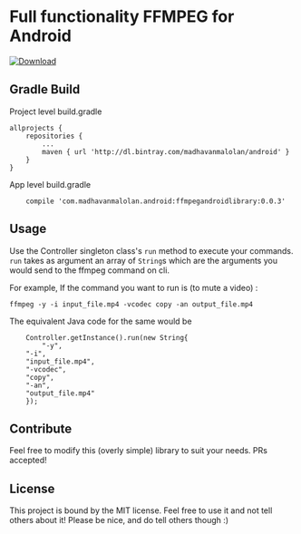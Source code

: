 # Full functionality FFMPEG for Android
 [ ![Download](https://api.bintray.com/packages/madhavanmalolan/android/ffmpegandroidlibrary/images/download.svg) ](https://bintray.com/madhavanmalolan/android/ffmpegandroidlibrary/_latestVersion) 

## Gradle Build

Project level build.gradle

```
allprojects {
	repositories {
		...
		maven { url 'http://dl.bintray.com/madhavanmalolan/android' }
	}
}

```

App level build.gradle

```
    compile 'com.madhavanmalolan.android:ffmpegandroidlibrary:0.0.3'

```
## Usage

Use the Controller singleton class's `run` method to execute your commands.
`run` takes as argument an array of `String`s which are the arguments you would send to the ffmpeg command on cli.

For example,
If the command you want to run is (to mute a video) :
```
ffmpeg -y -i input_file.mp4 -vcodec copy -an output_file.mp4
```

The equivalent Java code for the same would be


```
    Controller.getInstance().run(new String{
        "-y",
	"-i",
	"input_file.mp4",
	"-vcodec",
	"copy",
	"-an",
	"output_file.mp4"
    });
```

## Contribute
Feel free to modify this (overly simple) library to suit your needs. PRs accepted!


## License
This project is bound by the MIT license. Feel free to use it and not tell others about it! Please be nice, and do tell others though :)
